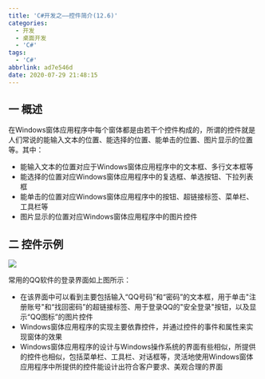 ```yaml
---
title: 'C#开发之——控件简介(12.6)'
categories:
  - 开发
  - 桌面开发
  - 'C#'
tags:
  - 'C#'
abbrlink: ad7e546d
date: 2020-07-29 21:48:15
---
```

## 一 概述

在Windows窗体应用程序中每个窗体都是由若干个控件构成的，所谓的控件就是人们常说的能输入文本的位置、能选择的位置、能单击的位置、图片显示的位置等。其中：

* 能输入文本的位置对应于Windows窗体应用程序中的文本框、多行文本框等
* 能选择的位置对应Windows窗体应用程序中的复选框、单选按钮、下拉列表框
* 能单击的位置对应Windows窗体应用程序中的按钮、超链接标签、菜单栏、工具栏等
* 图片显示的位置对应Windows窗体应用程序中的图片控件

<!--more-->

## 二 控件示例

![][1]

常用的QQ软件的登录界面如上图所示：

* 在该界面中可以看到主要包括输入“QQ号码”和“密码”的文本框，用于单击"注册账号"和“找回密码”的超链接标签、用于登录QQ的"安全登录"按钮，以及显示“QQ图标”的图片控件
* Windows窗体应用程序的实现主要依靠控件，并通过控件的事件和属性来实现窗体的效果
* Windows窗体应用程序的设计与Windows操作系统的界面有些相似，所提供的控件也相似，包括菜单栏、工具栏、对话框等，灵活地使用Windows窗体应用程序中所提供的控件能设计出符合客户要求、美观合理的界面



[1]:https://images.pgzxc.com/csharp-windform-kongian-qq.png